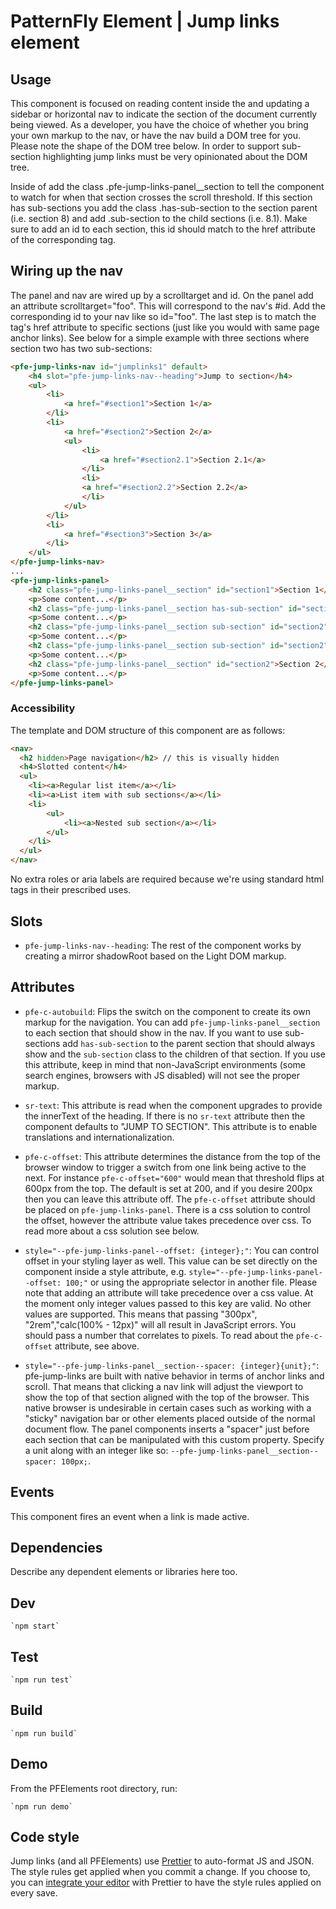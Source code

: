 # PatternFly Element | Jump links element


## Usage
This component is focused on reading content inside the <pfe-jump-links-panel> and updating a sidebar or horizontal nav to indicate the section of the document currently being viewed. As a developer, you have the choice of whether you bring your own markup to the nav, or have the nav build a DOM tree for you. Please note the shape of the DOM tree below. In order to support sub-section highlighting jump links must be very opinionated about the DOM tree.

Inside of <pfe-jump-links-panel> add the class .pfe-jump-links-panel__section to tell the component to watch for when that section crosses the scroll threshold. If this section has sub-sections you add the class .has-sub-section to the section parent (i.e. section 8) and add .sub-section to the child sections (i.e. 8.1). Make sure to add an id to each section, this id should match to the href attribute of the corresponding <a> tag.

## Wiring up the nav
The panel and nav are wired up by a scrolltarget and id. On the panel add an attribute scrolltarget="foo". This will correspond to the nav's #id. Add the corresponding id to your nav like so id="foo". The last step is to match the <a> tag's href attribute to specific sections (just like you would with same page anchor links). See below for a simple example with three sections where section two has two sub-sections:

```html
<pfe-jump-links-nav id="jumplinks1" default>
    <h4 slot="pfe-jump-links-nav--heading">Jump to section</h4>
    <ul>
        <li>
            <a href="#section1">Section 1</a>
        </li>
        <li>
            <a href="#section2">Section 2</a>
            <ul>
                <li>
                    <a href="#section2.1">Section 2.1</a>
                </li>
                <li>
                <a href="#section2.2">Section 2.2</a>
                </li>
            </ul>
        </li>
        <li>
            <a href="#section3">Section 3</a>
        </li>
    </ul>
</pfe-jump-links-nav>
...
<pfe-jump-links-panel>
    <h2 class="pfe-jump-links-panel__section" id="section1">Section 1</h2>
    <p>Some content...</p>
    <h2 class="pfe-jump-links-panel__section has-sub-section" id="section2">Section 2</h2>
    <p>Some content...</p>
    <h2 class="pfe-jump-links-panel__section sub-section" id="section2">Section 2.1</h2>
    <p>Some content...</p>
    <h2 class="pfe-jump-links-panel__section sub-section" id="section2">Section 2.2</h2>
    <p>Some content...</p>
    <h2 class="pfe-jump-links-panel__section" id="section2">Section 2</h2>
    <p>Some content...</p>
</pfe-jump-links-panel>
```

### Accessibility
The template and DOM structure of this component are as follows:
```html
<nav>
  <h2 hidden>Page navigation</h2> // this is visually hidden
  <h4>Slotted content</h4>
  <ul>
    <li><a>Regular list item</a></li>
    <li><a>List item with sub sections</a></li>
    <li>
        <ul>
            <li><a>Nested sub section</a></li>
        </ul>
    </li>
  </ul>
</nav>
```

No extra roles or aria labels are required because we're using standard html tags in their prescribed uses.

## Slots


- `pfe-jump-links-nav--heading`:  The rest of the component works by creating a mirror shadowRoot based on the Light DOM markup. 


## Attributes


- `pfe-c-autobuild`: Flips the switch on the component to create its own markup for the navigation. You can add `pfe-jump-links-panel__section` to each section that should show in the nav. If you want to use sub-sections add `has-sub-section` to the parent section that should always show and the `sub-section` class to the children of that section. If you use this attribute, keep in mind that non-JavaScript environments (some search engines, browsers with JS disabled) will not see the proper markup.

- `sr-text`: This attribute is read when the component upgrades to provide the innerText of the heading. If there is no `sr-text` attribute then the component defaults to "JUMP TO SECTION". This attribute is to enable translations and internationalization.

- `pfe-c-offset`: This attribute determines the distance from the top of the browser window to trigger a switch from one link being active to the next. For instance `pfe-c-offset="600"` would mean that threshold flips at 600px from the top. The default is set at 200, and if you desire 200px then you can leave this attribute off. The `pfe-c-offset` attribute should be placed on `pfe-jump-links-panel`. There is a css solution to control the offset, however the attribute value takes precedence over css. To read more about a css solution see below.

- `style="--pfe-jump-links-panel--offset: {integer};"`: You can control offset in your styling layer as well. This value can be set directly on the component inside a style attribute, e.g. `style="--pfe-jump-links-panel--offset: 100;"` or using the appropriate selector in another file. Please note that adding an attribute will take precedence over a css value. At the moment only integer values passed to this key are valid. No other values are supported. This means that passing "300px", "2rem","calc(100% - 12px)" will all result in JavaScript errors. You should pass a number that correlates to pixels. To read about the `pfe-c-offset` attribute, see above.

- `style="--pfe-jump-links-panel__section--spacer: {integer}{unit};"`: pfe-jump-links are built with native behavior in terms of anchor links and scroll. That means that clicking a nav link will adjust the viewport to show the top of that section aligned with the top of the browser. This native browser is undesirable in certain cases such as working with a "sticky" navigation bar or other elements placed outside of the normal document flow. The panel components inserts a "spacer" just before each section that can be manipulated with this custom property. Specify a unit along with an integer like so: `--pfe-jump-links-panel__section--spacer: 100px;`.

## Events
This component fires an event when a link is made active.


## Dependencies
Describe any dependent elements or libraries here too.

## Dev

    `npm start`

## Test

    `npm run test`

## Build

    `npm run build`

## Demo

From the PFElements root directory, run:

    `npm run demo`

## Code style

Jump links (and all PFElements) use [Prettier][prettier] to auto-format JS and JSON. The style rules get applied when you commit a change. If you choose to, you can [integrate your editor][prettier-ed] with Prettier to have the style rules applied on every save.

[prettier]: https://github.com/prettier/prettier/
[prettier-ed]: https://prettier.io/docs/en/editors.html
[web-component-tester]: https://github.com/Polymer/web-component-tester
